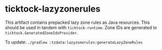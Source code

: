 ticktock-lazyzonerules
======================

This artifact contains prepacked lazy zone rules as Java resources. This should be used in tandem
with `ticktock-runtime`. Zone IDs are generated to `ticktock.GeneratedZoneIdsProvider`.

To update: `./gradlew :tzdata:lazyzonerules:generateLazyZoneRules`
